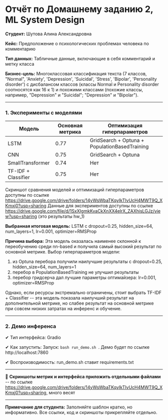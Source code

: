 # Отчёт по Домашнему заданию 2, ML System Design


**Студент:** Шутова Алина Александровна

**Кейс:** Предположение о психологических проблемах человека по комментарию

**Тип данных:** Табличные данные, включающие в себя комментарий и метку класса

**Бизнес-цель:** Многоклассовая классификация текста (7 классов, "Normal", 'Anxiety', 'Depression', 'Suicidal', 'Stress', 'Bipolar',
       'Personality disorder') с дисбалансом классов (классы Normal и Personality disorder соотносятся как 16 к 1) и похожими классами (похожие классы, например, "Depression" и "Suicidal"; "Depression" и "Bipolar").

---


### **1. Эксперименты с моделями**

| Модель | Основная метрика | Оптимизация гиперпараметров |
| --- | --- | --- |
| LSTM | 0.77 | GridSearch + Optuna + PopulationBasedTraining |
| CNN | 0.75 | GridSearch + Optuna |
| SmallTransformer | 0.74 | Нет |
| TF-IDF + Classifier | 0.75 | Нет |

Скриншот сравнения моделей и оптимизаций гиперпараметров доступны по ссылке https://drive.google.com/drive/folders/14yWsWbaTKqyIkTIvUcH4MWT9Q_XKmxj0?usp=sharing
Данные для экспериментов доступны по ссылке https://drive.google.com/file/d/1SxXIgmkKvaCkXnXX4elrX_ZAXhisLGJz/view?usp=sharing (это результаты hw_1)

**Выбранная итоговая модель:** LSTM с dropout=0.25, hidden_size=64, num_layers=1, lr=0.001, optimizer=RMSProp

**Причина выбора:** Эта модель оказалась наименее склонной к переобучению среди nn-based и получила самый высокий результат по основной метрике.
Выбор гиперпараметров модели: 
1. из Optuna перебора получили наилучшие результаты с dropout=0.25, hidden_size=64, num_layers=1
2. перебор в PopulationBasedTraining не улучшил результаты
3. перебор гридсерча дал лучшие параметры оптимайзера: lr=0.001, optimizer=RMSProp

Однако, если ресурсы экстремально ограничены, стоит выбрать TF-IDF + Classifier -- эта модель показала наилучший результат на дополнительной метрике, но слабее результат на основной метрике при совсем низких затратах на инференс и обучение.

---

### **2. Демо инференса**

✔ Тип интерфейса: Gradio

✔ Как запустить: Запуск: `bash run_demo.sh `. Демо будет по ссылке http://localhost:7860

✔ Воспроизводимость: run_demo.sh ставит requirements.txt

---

📎 **Скриншоты метрик и интерфейса приложить отдельными файлами** -- по ссылке https://drive.google.com/drive/folders/14yWsWbaTKqyIkTIvUcH4MWT9Q_XKmxj0?usp=sharing, много весят

---

**Примечание для студента:** Заполняйте шаблон кратко, но информативно. Все ссылки, код и скриншоты прикрепляйте отдельно.